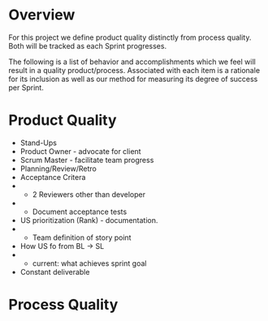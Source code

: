 # Overview 
For this project we define product quality distinctly from process quality.  Both will be tracked as each Sprint progresses.  

The following is a list of behavior and accomplishments which we feel will result in a quality product/process.  Associated with each item is a rationale for its inclusion as well as our method for measuring its degree of success per Sprint.

# Product Quality
* Stand-Ups 
* Product Owner - advocate for client
* Scrum Master - facilitate team progress
* Planning/Review/Retro
* Acceptance Critera
* * 2 Reviewers other than developer
* * Document acceptance tests
* US prioritization (Rank) - documentation.
* * Team definition of story point 
* How US fo from BL -> SL
* * current: what achieves sprint goal
* Constant deliverable


# Process Quality
